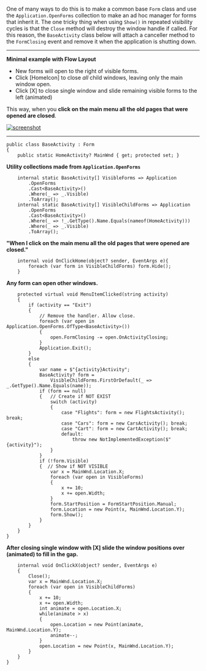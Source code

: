 One of many ways to do this is to make a common base `Form` class and use the `Application.OpenForms` collection to make an ad hoc manager for forms that inherit it. The one tricky thing when using `Show()` in repeated visibility cycles is that the `Close` method will destroy the window handle if called. For this reason, the `BaseActivity` class below will attach a canceller method to the `FormClosing` event and remove it when the application is shutting down.

***
**Minimal example with Flow Layout**
- New forms will open to the right of visible forms.
- Click [HomeIcon] to close _all_ child windows, leaving only the main window open.
- Click [X] to close single window and slide remaining visible forms to the left (animated)

This way, when you **click on the main menu all the old pages that were opened are closed**.


[![screenshot][1]][1]

***

    public class BaseActivity : Form
    {
        public static HomeActivity? MainWnd { get; protected set; }

**Utility collections made from `Application.OpenForms`**

        internal static BaseActivity[] VisibleForms => Application
            .OpenForms
            .Cast<BaseActivity>()
            .Where(_ => _.Visible)
            .ToArray();
        internal static BaseActivity[] VisibleChildForms => Application
            .OpenForms
            .Cast<BaseActivity>()
            .Where(_ => !_.GetType().Name.Equals(nameof(HomeActivity)))
            .Where(_ => _.Visible)
            .ToArray();            


**"When I click on the main menu all the old pages that were opened are closed."**

        internal void OnClickHome(object? sender, EventArgs e){
            foreach (var form in VisibleChildForms) form.Hide();
        }

**Any form can open other windows.**

        protected virtual void MenuItemClicked(string activity)
        {
            if (activity == "Exit")
            {
                // Remove the handler. Allow close.
                foreach (var open in Application.OpenForms.OfType<BaseActivity>())
                {
                    open.FormClosing -= open.OnActivityClosing;
                }
                Application.Exit();
            }
            else
            {
                var name = $"{activity}Activity";
                BaseActivity? form = 
                    VisibleChildForms.FirstOrDefault(_ => _.GetType().Name.Equals(name));
                if (form == null)
                {   // Create if NOT EXIST
                    switch (activity)
                    {
                        case "Flights": form = new FlightsActivity(); break;
                        case "Cars": form = new CarsActivity(); break;
                        case "Cart": form = new CartActivity(); break;
                        default:
                            throw new NotImplementedException($"{activity}");
                    }
                }
                if (!form.Visible)
                {  // Show if NOT VISIBLE
                    var x = MainWnd.Location.X;
                    foreach (var open in VisibleForms)
                    {
                        x += 10;
                        x += open.Width;
                    }
                    form.StartPosition = FormStartPosition.Manual;
                    form.Location = new Point(x, MainWnd.Location.Y);
                    form.Show();
                }
            }
        }
    }

**After closing single window with [X] slide the window positions over (animated) to fill in the gap.**

        internal void OnClickX(object? sender, EventArgs e)
        {
            Close();
            var x = MainWnd.Location.X;
            foreach (var open in VisibleChildForms)
            {
                x += 10;
                x += open.Width;
                int animate = open.Location.X;
                while(animate > x)
                {
                    open.Location = new Point(animate, MainWnd.Location.Y);
                    animate--;
                }
                open.Location = new Point(x, MainWnd.Location.Y);
            }
        }
    }


  [1]: https://i.stack.imgur.com/wqL44.png